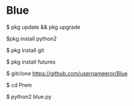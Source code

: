 # Blue
$ pkg update && pkg upgrade

$pkg install python2

$ pkg install git

$ pkg install futures

$ gitclone https://github.com/usernameeror/Blue

$ cd Prem

$ python2 blue.py
